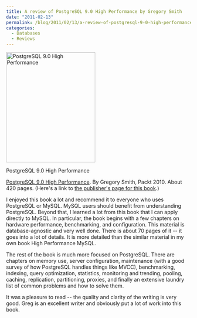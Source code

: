 ```yaml
---
title: A review of PostgreSQL 9.0 High Performance by Gregory Smith
date: "2011-02-13"
permalink: /blog/2011/02/13/a-review-of-postgresql-9-0-high-performance-by-gregory-smith/
categories:
  - Databases
  - Reviews
---
```

<p style="float:left">
  <div id="attachment_2209" class="wp-caption alignleft" style="width: 253px">
    <a href="http://www.amazon.com/dp/184951030X?tag=xaprb-20"><img src="http://www.xaprb.com/blog/wp-content/uploads/2011/02/postgresql_9.0_high_performance-243x300.jpg" alt="PostgreSQL 9.0 High Performance" title="PostgreSQL 9.0 High Performance" width="243" height="300" class="size-medium wp-image-2209" /></a><p class="wp-caption-text">
      PostgreSQL 9.0 High Performance
    </p>
  </div>
  
  <a href="http://www.amazon.com/dp/184951030X?tag=xaprb-20">PostgreSQL 9.0 High Performance</a>. By Gregory Smith, Packt 2010. About 420 pages. (Here's a link to <a href="https://www.packtpub.com/postgresql-90-high-performance/book">the publisher's page for this book</a>.)
</p>

I enjoyed this book a lot and recommend it to everyone who uses PostgreSQL or MySQL. MySQL users should benefit from understanding PostgreSQL. Beyond that, I learned a lot from this book that I can apply directly to MySQL. In particular, the book begins with a few chapters on hardware performance, benchmarking, and configuration. This material is database-agnostic and very well done. There is about 70 pages of it -- it goes into a lot of details. It is more detailed than the similar material in my own book High Performance MySQL.

The rest of the book is much more focused on PostgreSQL. There are chapters on memory use, server configuration, maintenance (with a good survey of how PostgreSQL handles things like MVCC), benchmarking, indexing, query optimization, statistics, monitoring and trending, pooling, caching, replication, partitioning, proxies, and finally an extensive laundry list of common problems and how to solve them.

It was a pleasure to read -- the quality and clarity of the writing is very good. Greg is an excellent writer and obviously put a lot of work into this book.
